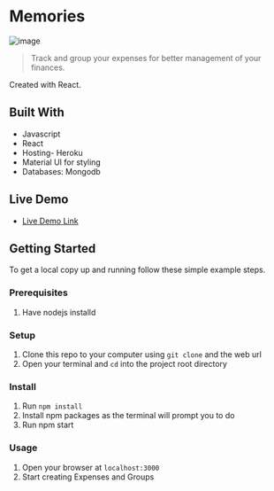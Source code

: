 # Memories

![image](https://user-images.githubusercontent.com/54092402/183420639-7099d630-1596-4505-9db9-9a5fde2a8df5.png)


> Track and group your expenses for better management of your finances. 

Created with React.

## Built With

- Javascript
- React
- Hosting- Heroku
- Material UI for styling
- Databases: Mongodb

## Live Demo

- [Live Demo Link](https://memories-hs.herokuapp.com/)

## Getting Started

To get a local copy up and running follow these simple example steps.

### Prerequisites

1. Have nodejs installd

### Setup

1. Clone this repo to your computer using <code>git clone</code> and the web url
2. Open your terminal and <code>cd</code> into the project root directory

### Install

1. Run <code>npm install</code>
2. Install npm packages as the terminal will prompt you to do
3. Run npm start

### Usage

1. Open your browser at <code>localhost:3000</code>
2. Start creating Expenses and Groups

